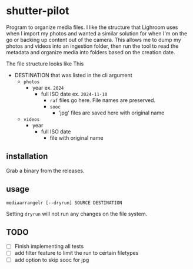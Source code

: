 # shutter-pilot

Program to organize media files. I like the structure that Lighroom uses when I import my photos and wanted a similar solution for when I'm on the go or backing up content out of the camera. This allows me to dump my photos and videos into an ingestion folder, then run the tool to read the metadata and organize media into folders based on the creation date.

The file structure looks like This

- DESTINATION that was listed in the cli argument
  - `photos`
    - year ex. `2024`
      - full ISO date ex. `2024-11-10`
        - `raf` files go here. File names are preserved.
        - `sooc`
          - 'jpg' files are saved here with original name
  - `videos`
    - year
      - full ISO date
        - file with original name

## installation

Grab a binary from the releases.

## usage

```
mediaarrangelr [--dryrun] SOURCE DESTINATION
```

Setting `dryrun` will not run any changes on the file system.

## TODO

- [ ] Finish implementing all tests
- [ ] add filter feature to limit the run to certain filetypes
- [ ] add option to skip sooc for jpg
